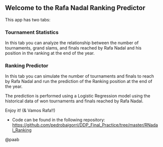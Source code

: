 ## Welcome to the Rafa Nadal Ranking Predictor

This app has two tabs:

### Tournament Statistics

In this tab you can analyze the relationship between the number of tournaments, grand slams, and finals reached by Rafa Nadal and his position in the ranking at the end of the year.

### Ranking Predictor

In this tab you can simulate the number of tournaments and finals to reach by Rafa Nadal and run the prediction of the Ranking position at the end of the year.

The prediction is performed using a Logistic Regression model using the historical data of won tournaments and finals reached by Rafa Nadal.

Enjoy it! (& Vamos Rafa!!)

* Code can be found in the following repository:
https://github.com/pedrobaigorri/DDP_Final_Practice/tree/master/RNadal_Ranking

@paab



